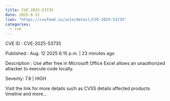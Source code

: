 ```yaml
--- 
title: CVE-2025-53735
date: 2025-8-12
lien: "https://cvefeed.io/vuln/detail/CVE-2025-53735"
categories:
  - cve
---
```


CVE ID : CVE-2025-53735

Published :  Aug. 12
2025
6:15 p.m. | 23 minutes ago

Description : Use after free in Microsoft Office Excel allows an unauthorized attacker to execute code locally.

Severity: 7.8 | HIGH

Visit the link for more details
such as CVSS details
affected products
timeline
and more...
